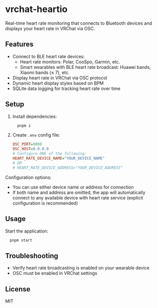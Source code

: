 # vrchat-heartio

Real-time heart rate monitoring that connects to Bluetooth devices and displays your heart rate in VRChat via OSC.

## Features

- Connect to BLE heart rate devices:
  - Heart rate monitors: Polar, CooSpo, Garmin, etc.
  - Smart wearables with BLE heart rate broadcast: Huawei bands, Xiaomi bands (≤ 7), etc.
- Display heart rate in VRChat via OSC protocol
- Dynamic heart display styles based on BPM
- SQLite data logging for tracking heart rate over time

## Setup

1. Install dependencies:

    ```bash
      pnpm i
    ```

2. Create `.env` config file:

    ```ini
    OSC_PORT=9000
    OSC_HOST=0.0.0.0
    # Configure ONE of the following:
    HEART_RATE_DEVICE_NAME="YOUR_DEVICE_NAME"
    # OR
    # HEART_RATE_DEVICE_ADDRESS="YOUR_DEVICE_ADDRESS"
    ```

Configuration options:
- You can use either device name or address for connection
- If both name and address are omitted, the app will automatically connect to any available device with heart rate service (explicit configuration is recommended)

## Usage

Start the application:

```bash
  pnpm start
```

## Troubleshooting

- Verify heart rate broadcasting is enabled on your wearable device
- OSC must be enabled in VRChat settings

## License

MIT
